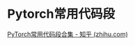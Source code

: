 # Pytorch常用代码段





[PyTorch常用代码段合集 - 知乎 (zhihu.com)](https://zhuanlan.zhihu.com/p/497640563?utm_campaign=shareopn&utm_medium=social&utm_oi=1249768207029473280&utm_psn=1592228071754653696&utm_source=wechat_session&utm_id=0)